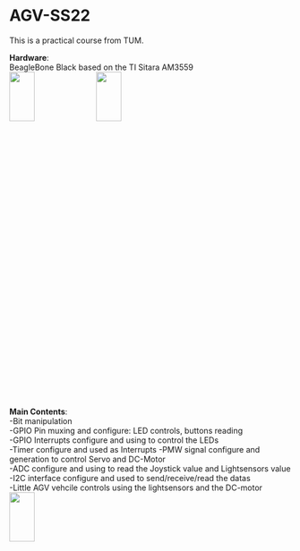 # AGV-SS22
This is a practical course from TUM.  

**Hardware**:  
BeagleBone Black based on the TI Sitara AM3559  
<img src="https://user-images.githubusercontent.com/74742676/205889692-55a296db-7fd6-4802-8a95-ccb3225a5046.png"  width="30%" height="15%">
<img src="https://user-images.githubusercontent.com/74742676/205894638-ae412dd5-e939-4110-ac8c-f3ac1e42d88d.png"  width="30%" height="15%">

**Main Contents**:    
-Bit manipulation    
-GPIO Pin muxing and configure: LED controls, buttons reading    
-GPIO Interrupts configure and using to control the LEDs  
-Timer configure and used as Interrupts
-PMW signal configure and generation to control Servo and DC-Motor  
-ADC configure and using to read the Joystick value and Lightsensors value   
-I2C interface configure and used to send/receive/read the datas  
-Little AGV vehcile controls using the lightsensors and the DC-motor  
<img src="https://user-images.githubusercontent.com/74742676/189619907-3548d32b-d35f-4281-9824-3d636524f72f.PNG"  width="30%" height="15%">
